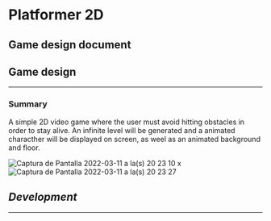 # **Platformer 2D**

## Game design document


## Game design

---

### **Summary**

A simple 2D video game where the user must avoid hitting obstacles in order to stay alive.
An infinite level will be generated and a animated characther will be displayed on screen, as weel as an animated background and floor.

![Captura de Pantalla 2022-03-11 a la(s) 20 23 10](https://user-images.githubusercontent.com/57450093/158000164-e8115821-f2d5-4132-b0fe-e8e6f569dd3b.png)
x
![Captura de Pantalla 2022-03-11 a la(s) 20 23 27](https://user-images.githubusercontent.com/57450093/158000172-e9fa1e07-9cdb-4179-b0ec-44198b15c011.png)

## _Development_

---

